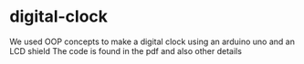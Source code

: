 # digital-clock
We used OOP concepts to make a digital clock using an arduino uno and an LCD shield 
The code is found in the pdf and also other details
